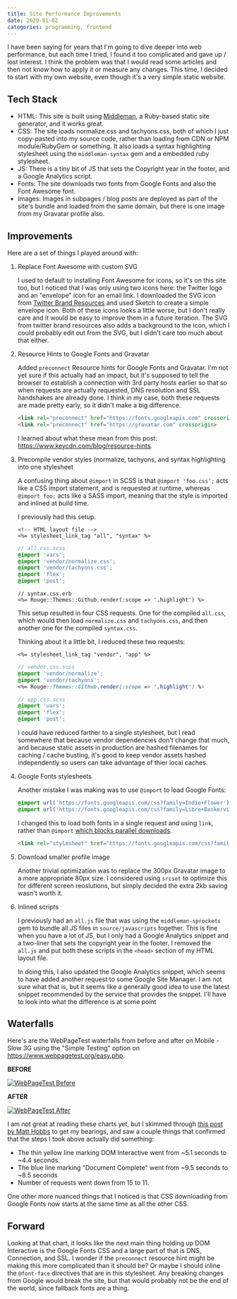 ```yaml
---
title: Site Performance Improvements
date: 2020-01-02
categories: programming, frontend
---
```


I have been saying for years that I'm going to dive deeper into web performance, but each time I
tried, I found it too complicated and gave up / lost interest. I think the problem was that I would
read some articles and then not know how to apply it or measure any changes. This time,
I decided to start with my own website, even though it's a very simple static website.

## Tech Stack

- HTML: This site is built using [Middleman](http://middlemanapp.com/), a Ruby-based static site
generator, and it works great.
- CSS: The site loads normalize.css and tachyons.css, both of which I just
copy-pasted into my source code, rather than loading from CDN or NPM module/RubyGem or something.
It also loads a syntax highlighting stylesheet using the `middleman-syntax` gem and a embedded ruby
stylesheet.
- JS: There is a tiny bit of JS that sets the Copyright year in the footer, and a Google Analytics
script.
- Fonts: The site downloads two fonts from Google Fonts and also the Font Awesome font.
- Images: Images in subpages / blog posts are deployed as part of the site's bundle and loaded from
the same domain, but there is one image from my Gravatar profile also.

## Improvements

Here are a set of things I played around with:

1. Replace Font Awesome with custom SVG

    I used to default to installing Font Awesome for icons, so it's on this site too, but I noticed
    that I was only using two icons here: the Twitter logo and an "envelope" icon for an email link.
    I downloaded the SVG icon from [Twitter Brand Resources][2] and used Sketch to create a simple envelope icon.
    Both of these icons looks a little worse, but I don't really care and it would be easy to improve them
    in a future iteration. The SVG from twitter brand resources also adds a background to the icon, which I could
    probably edit out from the SVG, but I didn't care too much about that either.
1. Resource Hints to Google Fonts and Gravatar

    Added `preconnect` Resource hints for Google Fonts and Gravatar. I'm not yet sure if this actually
    had an impact, but it's supposed to tell the browser to establish a connection with 3rd party
    hosts earlier so that so when requests are actually requested, DNS resolution and SSL handshakes
    are already done. I think in my case, both these requests are made pretty early, so it didn't make
    a big difference.

    ```html
    <link rel="preconnect" href="https://fonts.googleapis.com" crossorigin>
    <link rel="preconnect" href="https://gravatar.com" crossorigin>
    ```

    I learned about what these mean from this post: <https://www.keycdn.com/blog/resource-hints>.
1. Precompile vendor styles (normalize, tachyons, and syntax highlighting into one stylesheet

    A confusing thing about `@import` in SCSS is that `@import 'foo.css';` acts like a CSS
    import statement, and is requested at runtime, whereas `@import foo;` acts like a SASS
    import, meaning that the style is imported and inlined at build time.

    I previously had this setup.

    ```erb
    <!-- HTML layout file -->
    <%= stylesheet_link_tag "all", "syntax" %>
    ```

    ```scss
    // all.css.scss
    @import 'vars';
    @import 'vendor/normalize.css';
    @import 'vendor/tachyons.css';
    @import 'flex';
    @import 'post';
    ```

    ```erb
    // syntax.css.erb
    <%= Rouge::Themes::Github.render(:scope => '.highlight') %>
    ```

    This setup resulted in four CSS requests. One for the compiled `all.css`, which would
    then load `normalize.css` and `tachyons.css`, and then another one for the compiled `syntax.css`.

    Thinking about it a little bit, I reduced these two requests:

    ```erb
    <%= stylesheet_link_tag "vendor", "app" %>
    ```

    ```scss
    // vendor.css.scss
    @import 'vendor/normalize';
    @import 'vendor/tachyons';
    <%= Rouge::Themes::Github.render(:scope => '.highlight') %>
    ```

    ```scss
    // app.css.scss
    @import 'vars';
    @import 'flex';
    @import 'post';
    ```

    I could have reduced farther to a single stylesheet, but I read somewhere that because
    vendor dependencies don't change that much, and because static assets in production are
    hashed filenames for caching / cache busting, it's good to keep vendor assets hashed independently
    so users can take advantage of thier local caches.

1. Google Fonts stylesheets

    Another mistake I was making was to use `@import` to load Google Fonts:

    ```css
    @import url('https://fonts.googleapis.com/css?family=Indie+Flower');
    @import url('https://fonts.googleapis.com/css?family=Libre+Baskerville');
    ```

    I changed this to load both fonts in a single request and using `link`, rather than `@import`
    [which blocks parallel downloads][3].

    ```html
    <link rel="stylesheet" href="https://fonts.googleapis.com/css?family=Indie+Flower|Libre+Baskerville">
    ```

1. Download smaller profile image

    Another trivial optimization was to replace the 300px Gravatar image to a more appropriate 80px size.
    I considered using `srcset` to optimize this for different screen reoslutions, but simply
    decided the extra 2kb saving wasn't worth it.

1. Inlined scripts

    I previously had an `all.js` file that was using the `middleman-sprockets` gem to bundle all JS files
    in `source/javascripts` together. This is fine when you have a lot of JS, but I only had a Google
    Analytics snippet and a two-liner that sets the copyright year in the footer. I removed the `all.js`
    and put both these scripts in the `<head>` section of my HTML layout file.

    In doing this, I also updated the Google Analytics snippet, which seems to have added another request
    to some Google Site Manager. I am not sure what that is, but it seems like a generally good idea
    to use the latest snippet recommended by the service that provides the snippet. I'll have to look
    into what the difference is at some point

## Waterfalls

Here's are the WebPageTest waterfalls from before and after on Mobile - Slow 3G using the "Simple Testing"
option on <https://www.webpagetest.org/easy.php>.

**BEFORE**

[![WebPageTest Before](/images/mehulkar-webperf-before.png)](/images/mehulkar-webperf-before.png)

**AFTER**

[![WebPageTest After](/images/mehulkar-webperf-after.png)](/images/mehulkar-webperf-after.png)

I am not great at reading these charts yet, but I skimmed through [this post by Matt Hobbs][4] to
get my bearings, and saw a couple things that confirmed that the steps I took above actually did
something:

- The thin yellow line marking DOM Interactive went from ~5.1 seconds to ~4.4 seconds.
- The blue line marking "Document Complete" went from ~9.5 seconds to ~8.5 seconds
- Number of requests went down from 15 to 11.

One other more nuanced things that I noticed is that CSS downloading from Google Fonts now starts
at the same time as all the other CSS.

## Forward

Looking at that chart, it looks like the next main thing holding up DOM Interactive is the Google Fonts
CSS and a large part of that is DNS, Connection, and SSL. I wonder if the `preconnect` resource hint
might be making this more complicated than it should be? Or maybe I should inline the `@font-face`
directives that are in this stylesheet. Any breaking changes from Google would break the site, but
that would probably not be the end of the world, since fallback fonts are a thing.


[2]: https://about.twitter.com/en_us/company/brand-resources.html
[3]: https://www.keycdn.com/blog/css-performance
[4]: https://nooshu.github.io/blog/2019/10/02/how-to-read-a-wpt-waterfall-chart/

